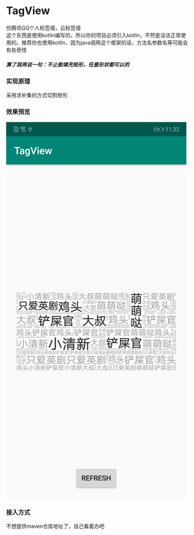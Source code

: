 # TagView
仿腾讯QQ个人标签墙，云标签墙   
这个东西是使用kotlin编写的，所以你的项目必须引入kotlin，不然是没法正常使用的。推荐你也使用kotlin，因为java调用这个框架的话，方法名参数名等可能会有些奇怪   
##### 算了我再说一句：不止能填充矩形，任意形状都可以的
### 实现原理
采用求补集的方式切割矩形
### 效果预览
![ScreenRecord](https://github.com/Jiandanlangman/TagView/blob/master/screenshot.jpg)

### 接入方式
不想提供maven仓库地址了，自己看着办吧
